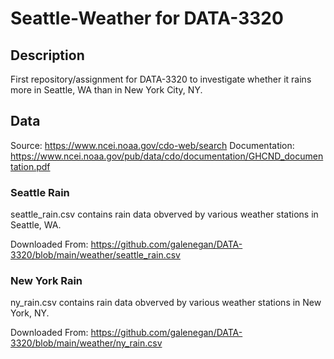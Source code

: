 # Seattle-Weather for DATA-3320
## Description
First repository/assignment for DATA-3320 to investigate whether it rains more in Seattle, WA than in New York City, NY.

## Data
Source: https://www.ncei.noaa.gov/cdo-web/search
Documentation: https://www.ncei.noaa.gov/pub/data/cdo/documentation/GHCND_documentation.pdf
### Seattle Rain
seattle_rain.csv contains rain data obverved by various weather stations in Seattle, WA.

Downloaded From: https://github.com/galenegan/DATA-3320/blob/main/weather/seattle_rain.csv
### New York Rain
ny_rain.csv contains rain data obverved by various weather stations in New York, NY.

Downloaded From: https://github.com/galenegan/DATA-3320/blob/main/weather/ny_rain.csv
